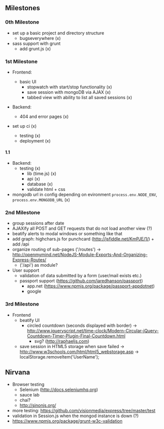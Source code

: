 ## Milestones
### 0th Milestone
- set up a basic project and directory structure
	- bugseverywhere (x)
- sass support with grunt
	- add grunt.js (x)

### 1st Milestone
- Frontend:
	- basic UI
		- stopwatch with start/stop functionality (x)
		- save session with mongoDB via AJAX (x)
		- tabbed view with ability to list all saved sessions (x)
- Backend:
	- 404 and error pages (x)

- set up ci (x)
	- testing (x)
	- deployment (x)
	
#### 1.1
- Backend:
	- testing (x)
		- lib (time.js) (x)
		- api (x)
		- database (x)
		- validate html + css
- mongodb url in config depending on evironment `process.env.NODE_ENV`, `process.env.MONGODB_URL` (x)

### 2nd Milestone
- group sessions after date
- AJAXify all POST and GET requests that do not load another view (?)
- beatify alerts to modal windows or something like that
- add graph: highchars.js for punchcard (http://jsfiddle.net/KmPJE/1/) + add /api
- organize routing of sub-pages ('/routes') -> http://openmymind.net/NodeJS-Module-Exports-And-Organizing-Express-Routes/
	- ('/api') as module?
- User support
	- validation of data submitted by a form (user/mail exists etc.)
	- passport support (https://github.com/jaredhanson/passport)
		- app.net (https://www.npmjs.org/package/passport-appdotnet)
		- google

### 3rd Milestone
- Frontend
	- beatify UI
		- circled countdown (seconds displayed with border)
			-> http://www.jqueryscript.net/time-clock/Modern-Circular-jQuery-Countdown-Timer-Plugin-Final-Countdown.html
			- svg? (http://raphaeljs.com)
	- save session in HTML5 storage when save failed
		-> http://www.w3schools.com/html/html5_webstorage.asp
		-> localStorage.removeItem('UserName');

## Nirvana
- Browser testing
	- Selenium (http://docs.seleniumhq.org)
	- sauce lab
	- chai?
	- http://sinonjs.org/
- more testing: https://github.com/visionmedia/express/tree/master/test
- validation in Session.js when the mongod instance is down (?)
- https://www.npmjs.org/package/grunt-w3c-validation